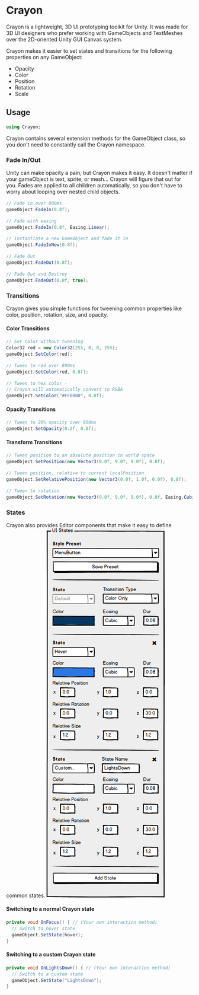 # Crayon

Crayon is a lightweight, 3D UI prototyping toolkit for Unity. It was made for 3D UI designers who prefer working with GameObjects and TextMeshes over the 2D-oriented Unity GUI Canvas system.

Crayon makes it easier to set states and transitions for the following properties on any GameObject:
+ Opacity
+ Color
+ Position
+ Rotation
+ Scale

## Usage

```c#
using Crayon;
```
Crayon contains several extension methods for the GameObject class, so you don't need to constantly call the Crayon namespace.

### Fade In/Out
Unity can make opacity a pain, but Crayon makes it easy. It doesn't matter if your gameObject is text, sprite, or mesh...
Crayon will figure that out for you. Fades are applied to all children automatically, so you don't have to worry about looping over nested child objects.
```c#
// Fade in over 800ms
gameObject.FadeIn(0.8f);
```
```c#
// Fade with easing
gameObject.FadeIn(0.8f, Easing.Linear);
```
```c#
// Instantiate a new GameObject and fade it in
gameObject.FadeInNew(0.8f);
```
```c#
// Fade Out
gameObject.FadeOut(0.8f);
```
```c#
// Fade Out and Destroy
gameObject.FadeOut(0.8f, true);
```

### Transitions
Crayon gives you simple functions for tweening common properties like color, position, rotation, size, and opacity.

#### Color Transitions
```c#
// Set color without tweening
Color32 red = new Color32(255, 0, 0, 255);
gameObject.SetColor(red);
```
```c#
// Tween to red over 800ms
gameObject.SetColor(red, 0.8f);
```
```c#
// Tween to hex color -
// Crayon will automatically convert to RGBA
gameObject.SetColor("#FF0000", 0.8f);
```
#### Opacity Transitions
```c#
// Tween to 20% opacity over 800ms
gameObject.SetOpacity(0.2f, 0.8f);
```
#### Transform Transitions
```c#
// Tween position to an absolute position in world space
gameObject.SetPosition(new Vector3(9.0f, 9.0f, 9.0f), 0.8f);
```
```c#
// Tween position, relative to current localPosition
gameObject.SetRelativePosition(new Vector3(0.0f, 1.0f, 0.0f), 0.8f);
```
```c#
// Tween to rotation
gameObject.SetRotation(new Vector3(9.0f, 9.0f, 9.0f), 0.8f, Easing.Cubic);
```

### States

Crayon also provides Editor components that make it easy to define common states.
![Unity Editor Component](https://raw.githubusercontent.com/afauch/SSUI-Homework-5/master/mockup-1.png)

#### Switching to a normal Crayon state
```c#
private void OnFocus() { // (Your own interaction method)
  // Switch to hover state
  gameObject.SetState(hover);
}
```
#### Switching to a custom Crayon state
```c#
private void OnLightsDown() { // (Your own interaction method)
  // Switch to a custom state
  gameObject.SetState("LightsDown");
}
```
